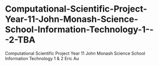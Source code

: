 Computational-Scientific-Project-Year-11-John-Monash-Science-School-Information-Technology-1---2-TBA
====================================================================================================

Computational Scientific Project Year 11 John Monash Science School Information Technology 1 &amp; 2 Eric Au